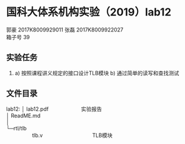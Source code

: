 # **国科大体系机构实验（2019）lab12**
郭豪 2017K8009929011 张磊 2017K8009922027  
箱子号 39
## 实验任务

1.  a) 按照课程讲义规定的接口设计TLB模块
    b) 通过简单的读写和查找测试

## 文件目录

lab12:
│  lab12.pdf　　　　　　         实验报告  
│  ReadME.md  
│  
└─rtl/tlb  
　　　　　tlb.v 　　　　　　　　　   TLB模块   
